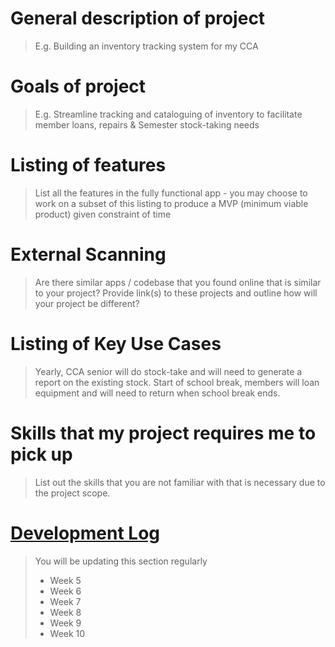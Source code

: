 # General description of project
> E.g. Building an inventory tracking system for my CCA

# Goals of project
> E.g. Streamline tracking and cataloguing of inventory to facilitate member loans, repairs & Semester stock-taking needs

# Listing of features
> List all the features in the fully functional app - you may choose to work on a subset of this listing to produce a MVP (minimum viable product) given constraint of time

# External Scanning
> Are there similar apps / codebase that you found online that is similar to your project?  Provide link(s) to these projects and outline how will your project be different?

# Listing of Key Use Cases
> Yearly, CCA senior will do stock-take and will need to generate a report on the existing stock.
> Start of school break, members will loan equipment and will need to return when school break ends.

# Skills that my project requires me to pick up
> List out the skills that you are not familiar with that is necessary due to the project scope.

# [Development Log](/devlog.md)
> You will be updating this section regularly
> - Week 5
> - Week 6
> - Week 7
> - Week 8
> - Week 9
> - Week 10
